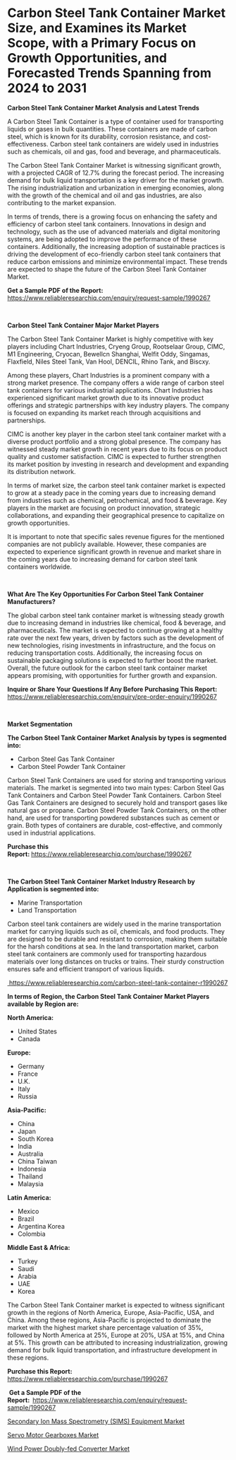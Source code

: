 <p><h1>Carbon Steel Tank Container Market Size, and Examines its Market Scope, with a Primary Focus on Growth Opportunities, and Forecasted Trends Spanning from 2024 to 2031</h1></p><p><strong>Carbon Steel Tank Container Market Analysis and Latest Trends</strong></p>
<p><p>A Carbon Steel Tank Container is a type of container used for transporting liquids or gases in bulk quantities. These containers are made of carbon steel, which is known for its durability, corrosion resistance, and cost-effectiveness. Carbon steel tank containers are widely used in industries such as chemicals, oil and gas, food and beverage, and pharmaceuticals.</p><p>The Carbon Steel Tank Container Market is witnessing significant growth, with a projected CAGR of 12.7% during the forecast period. The increasing demand for bulk liquid transportation is a key driver for the market growth. The rising industrialization and urbanization in emerging economies, along with the growth of the chemical and oil and gas industries, are also contributing to the market expansion.</p><p>In terms of trends, there is a growing focus on enhancing the safety and efficiency of carbon steel tank containers. Innovations in design and technology, such as the use of advanced materials and digital monitoring systems, are being adopted to improve the performance of these containers. Additionally, the increasing adoption of sustainable practices is driving the development of eco-friendly carbon steel tank containers that reduce carbon emissions and minimize environmental impact. These trends are expected to shape the future of the Carbon Steel Tank Container Market.</p></p>
<p><strong>Get a Sample PDF of the Report:&nbsp;</strong> <a href="https://www.reliableresearchiq.com/enquiry/request-sample/1990267">https://www.reliableresearchiq.com/enquiry/request-sample/1990267</a></p>
<p>&nbsp;</p>
<p><strong>Carbon Steel Tank Container Major Market Players</strong></p>
<p><p>The Carbon Steel Tank Container Market is highly competitive with key players including Chart Industries, Cryeng Group, Rootselaar Group, CIMC, M1 Engineering, Cryocan, Bewellcn Shanghai, Welfit Oddy, Singamas, Flaxfield, Niles Steel Tank, Van Hool, DENCIL, Rhino Tank, and Biscxy. </p><p>Among these players, Chart Industries is a prominent company with a strong market presence. The company offers a wide range of carbon steel tank containers for various industrial applications. Chart Industries has experienced significant market growth due to its innovative product offerings and strategic partnerships with key industry players. The company is focused on expanding its market reach through acquisitions and partnerships.</p><p>CIMC is another key player in the carbon steel tank container market with a diverse product portfolio and a strong global presence. The company has witnessed steady market growth in recent years due to its focus on product quality and customer satisfaction. CIMC is expected to further strengthen its market position by investing in research and development and expanding its distribution network.</p><p>In terms of market size, the carbon steel tank container market is expected to grow at a steady pace in the coming years due to increasing demand from industries such as chemical, petrochemical, and food & beverage. Key players in the market are focusing on product innovation, strategic collaborations, and expanding their geographical presence to capitalize on growth opportunities.</p><p>It is important to note that specific sales revenue figures for the mentioned companies are not publicly available. However, these companies are expected to experience significant growth in revenue and market share in the coming years due to increasing demand for carbon steel tank containers worldwide.</p></p>
<p>&nbsp;</p>
<p><strong>What Are The Key Opportunities For Carbon Steel Tank Container Manufacturers?</strong></p>
<p><p>The global carbon steel tank container market is witnessing steady growth due to increasing demand in industries like chemical, food & beverage, and pharmaceuticals. The market is expected to continue growing at a healthy rate over the next few years, driven by factors such as the development of new technologies, rising investments in infrastructure, and the focus on reducing transportation costs. Additionally, the increasing focus on sustainable packaging solutions is expected to further boost the market. Overall, the future outlook for the carbon steel tank container market appears promising, with opportunities for further growth and expansion.</p></p>
<p><strong>Inquire or Share Your Questions If Any Before Purchasing This Report:</strong> <a href="https://www.reliableresearchiq.com/enquiry/pre-order-enquiry/1990267">https://www.reliableresearchiq.com/enquiry/pre-order-enquiry/1990267</a></p>
<p>&nbsp;</p>
<p><strong>Market Segmentation</strong></p>
<p><strong>The Carbon Steel Tank Container Market Analysis by types is segmented into:</strong></p>
<p><ul><li>Carbon Steel Gas Tank Container</li><li>Carbon Steel Powder Tank Container</li></ul></p>
<p><p>Carbon Steel Tank Containers are used for storing and transporting various materials. The market is segmented into two main types: Carbon Steel Gas Tank Containers and Carbon Steel Powder Tank Containers. Carbon Steel Gas Tank Containers are designed to securely hold and transport gases like natural gas or propane. Carbon Steel Powder Tank Containers, on the other hand, are used for transporting powdered substances such as cement or grain. Both types of containers are durable, cost-effective, and commonly used in industrial applications.</p></p>
<p><strong>Purchase this Report:&nbsp;</strong><a href="https://www.reliableresearchiq.com/purchase/1990267">https://www.reliableresearchiq.com/purchase/1990267</a></p>
<p>&nbsp;</p>
<p><strong>The Carbon Steel Tank Container Market Industry Research by Application is segmented into:</strong></p>
<p><ul><li>Marine Transportation</li><li>Land Transportation</li></ul></p>
<p><p>Carbon steel tank containers are widely used in the marine transportation market for carrying liquids such as oil, chemicals, and food products. They are designed to be durable and resistant to corrosion, making them suitable for the harsh conditions at sea. In the land transportation market, carbon steel tank containers are commonly used for transporting hazardous materials over long distances on trucks or trains. Their sturdy construction ensures safe and efficient transport of various liquids.</p></p>
<p><a href="https://www.reliableresearchiq.com/carbon-steel-tank-container-r1990267">&nbsp;https://www.reliableresearchiq.com/carbon-steel-tank-container-r1990267</a></p>
<p><strong>In terms of Region, the Carbon Steel Tank Container Market Players available by Region are:</strong></p>
<p>
    <p> <strong> North America: </strong>
        <ul>
            <li>United States</li>
            <li>Canada</li>
        </ul>
        </p> 
    <p> <strong> Europe: </strong>
        <ul>
            <li>Germany</li>
            <li>France</li>
            <li>U.K.</li>
            <li>Italy</li>
            <li>Russia</li>
        </ul>
        </p> 
    <p> <strong> Asia-Pacific: </strong>
        <ul>
            <li>China</li>
            <li>Japan</li>
            <li>South Korea</li>
            <li>India</li>
            <li>Australia</li>
            <li>China Taiwan</li>
            <li>Indonesia</li>
            <li>Thailand</li>
            <li>Malaysia</li>
        </ul>
        </p> 
    <p> <strong> Latin America: </strong>
        <ul>
            <li>Mexico</li>
            <li>Brazil</li>
            <li>Argentina Korea</li>
            <li>Colombia</li>
        </ul>
        </p> 
    <p> <strong> Middle East & Africa: </strong>
        <ul>
            <li>Turkey</li>
            <li>Saudi</li>
            <li>Arabia</li>
            <li>UAE</li>
            <li>Korea</li>
        </ul>
    </p>
    </p>
<p><p>The Carbon Steel Tank Container market is expected to witness significant growth in the regions of North America, Europe, Asia-Pacific, USA, and China. Among these regions, Asia-Pacific is projected to dominate the market with the highest market share percentage valuation of 35%, followed by North America at 25%, Europe at 20%, USA at 15%, and China at 5%. This growth can be attributed to increasing industrialization, growing demand for bulk liquid transportation, and infrastructure development in these regions.</p></p>
<p><strong>Purchase this Report: </strong><a href="https://www.reliableresearchiq.com/purchase/1990267">https://www.reliableresearchiq.com/purchase/1990267</a></p>
<p>&nbsp;<strong>Get a Sample PDF of the Report:&nbsp;&nbsp;</strong><a href="https://www.reliableresearchiq.com/enquiry/request-sample/1990267">https://www.reliableresearchiq.com/enquiry/request-sample/1990267</a></p>
<p><strong></strong></p>
<p><p><a href="https://medium.com/@tedbrakus/global-secondary-ion-mass-spectrometry-sims-equipment-market-sector-types-applications-market-0245ffcd75e7">Secondary Ion Mass Spectrometry (SIMS) Equipment Market</a></p><p><a href="https://github.com/hlspriggs/Market-Research-Report-List-1/blob/main/servo-motor-gearboxes-market.md">Servo Motor Gearboxes Market</a></p><p><a href="https://medium.com/@charityrice1939/wind-power-doubly-fed-converter-market-size-growth-trends-statistics-forecasts-2024-2031-7bbdd10835a6">Wind Power Doubly-fed Converter Market</a></p></p>